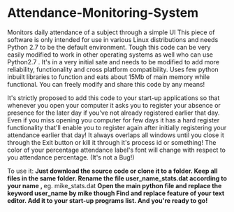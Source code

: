 # Attendance-Monitoring-System
Monitors daily attendance of a subject through a simple UI
This piece of software is only intended for use in various Linux distributions and needs Python 2.7 to be the default environment.
Tough this code can be very easily modified to work in other operating systems as well who can use Python2.7 .
It's in a very initial sate and needs to be modified to add more reliability, functionality and cross platform compatibility.
Uses few python inbuilt libraries to function and eats about 15Mb of main memory while functional.
You can freely modify and share this code by any means!


It's strictly proposed to add this code to your start-up applications so that whenever you open your computer it asks you to register your absence or presence for the later day if you've not already registered earlier that day.
Even if you miss opening you computer for few days it has a hard register functionality that'll enable you to register again after initially registering your attendance earlier that day!
It always overlaps all windows until you close it through the Exit button or kill it through it's process id or something!
The color of your percentage attendance label's font will change with respect to you attendance percentage. (It's not a Bug!)

To use it:
<b>Just download the source code or clone it to a folder.
Keep all files in the same folder.
Rename the file user_name_stats.dat according to your name , </b> eg. mike_stats.dat
<b> Open the main python file and replace the keyword user_name by mike though Find and replace feature of your text editor. 
Add it to your start-up programs list.
And you're ready to go! </b>
